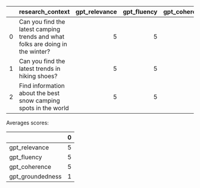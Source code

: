 |    | research_context                                                               |   gpt_relevance |   gpt_fluency |   gpt_coherence |   gpt_groundedness |
|---:|:-------------------------------------------------------------------------------|----------------:|--------------:|----------------:|-------------------:|
|  0 | Can you find the latest camping trends and what folks are doing in the winter? |               5 |             5 |               5 |                  1 |
|  1 | Can you find the latest trends in hiking shoes?                                |               5 |             5 |               5 |                  1 |
|  2 | Find information about the best snow camping spots in the world                |               5 |             5 |               5 |                  1 |

Averages scores:

|                  |   0 |
|:-----------------|----:|
| gpt_relevance    |   5 |
| gpt_fluency      |   5 |
| gpt_coherence    |   5 |
| gpt_groundedness |   1 |
